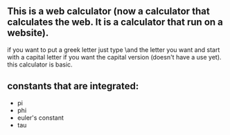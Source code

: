 This is a web calculator (now a calculator that calculates the web. It is a calculator that run on a website).
---
if you want to put a greek letter just type \and the letter you want and start with a capital letter if you want the capital version (doesn't have a use yet).
this calculator is basic.

## constants that are integrated: <br />
<ul>
  <li>pi</li>
  <li>phi</li>
  <li>euler's constant</li>
  <li>tau</li>
</ul>
